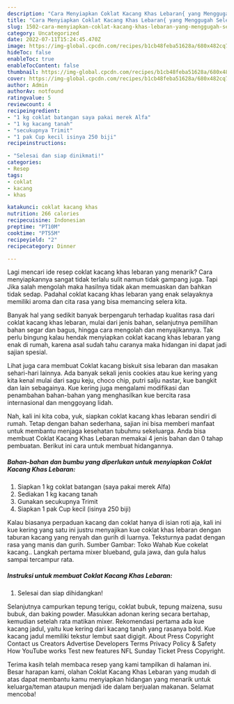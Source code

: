 ```yaml
---
description: "Cara Menyiapkan Coklat Kacang Khas Lebaran{ yang Menggugah Selera,  Menu Buat lebaran"
title: "Cara Menyiapkan Coklat Kacang Khas Lebaran{ yang Menggugah Selera,  Menu Buat lebaran"
slug: 1502-cara-menyiapkan-coklat-kacang-khas-lebaran-yang-menggugah-selera-menu-buat-lebaran
category: Uncategorized
date: 2022-07-11T15:24:45.470Z
image: https://img-global.cpcdn.com/recipes/b1cb48feba51628a/680x482cq70/coklat-kacang-khas-lebaran-foto-resep-utama.jpg
hideToc: false
enableToc: true
enableTocContent: false
thumbnail: https://img-global.cpcdn.com/recipes/b1cb48feba51628a/680x482cq70/coklat-kacang-khas-lebaran-foto-resep-utama.jpg
cover: https://img-global.cpcdn.com/recipes/b1cb48feba51628a/680x482cq70/coklat-kacang-khas-lebaran-foto-resep-utama.jpg
author: Admin
authorAv: notfound
ratingvalue: 5
reviewcount: 4
recipeingredient:
- "1 kg coklat batangan saya pakai merek Alfa"
- "1 kg kacang tanah"
- "secukupnya Trimit"
- "1 pak Cup kecil isinya 250 biji"
recipeinstructions:

- "Selesai dan siap dinikmati!"
categories:
- Resep
tags:
- coklat
- kacang
- khas

katakunci: coklat kacang khas 
nutrition: 266 calories
recipecuisine: Indonesian
preptime: "PT10M"
cooktime: "PT55M"
recipeyield: "2"
recipecategory: Dinner

---
```



Lagi mencari ide resep coklat kacang khas lebaran yang menarik? Cara menyiapkannya sangat tidak terlalu sulit namun tidak gampang juga. Tapi Jika salah mengolah maka hasilnya tidak akan memuaskan dan bahkan tidak sedap. Padahal coklat kacang khas lebaran yang enak selayaknya memiliki aroma dan cita rasa yang bisa memancing selera kita.


Banyak hal yang sedikit banyak berpengaruh terhadap kualitas rasa dari coklat kacang khas lebaran, mulai dari jenis bahan, selanjutnya pemilihan bahan segar dan bagus, hingga cara mengolah dan menyajikannya. Tak perlu bingung kalau hendak menyiapkan coklat kacang khas lebaran yang enak di rumah, karena asal sudah tahu caranya maka hidangan ini dapat jadi sajian spesial.

Lihat juga cara membuat Coklat kacang biskuit sisa lebaran dan masakan sehari-hari lainnya. Ada banyak sekali jenis cookies atau kue kering yang kita kenal mulai dari sagu keju, choco chip, putri salju nastar, kue bangkit dan lain sebagainya. Kue kering juga mengalami modifikasi dan penambahan bahan-bahan yang menghasilkan kue bercita rasa internasional dan menggoyang lidah.


Nah, kali ini kita coba, yuk, siapkan coklat kacang khas lebaran sendiri di rumah. Tetap dengan bahan sederhana, sajian ini bisa memberi manfaat untuk membantu menjaga kesehatan tubuhmu sekeluarga. Anda bisa membuat Coklat Kacang Khas Lebaran memakai 4 jenis bahan dan 0 tahap pembuatan. Berikut ini cara untuk membuat hidangannya.

<!--inarticleads1-->

##### Bahan-bahan dan bumbu yang diperlukan untuk menyiapkan Coklat Kacang Khas Lebaran:

1. Siapkan 1 kg coklat batangan (saya pakai merek Alfa)
1. Sediakan 1 kg kacang tanah
1. Gunakan secukupnya Trimit
1. Siapkan 1 pak Cup kecil (isinya 250 biji)


Kalau biasanya perpaduan kacang dan coklat hanya di isian roti aja, kali ini kue kering yang satu ini justru menyajikan kue coklat khas lebaran dengan taburan kacang yang renyah dan gurih di luarnya. Teksturnya padat dengan rasa yang manis dan gurih. Sumber Gambar: Toko Wahab Kue cokelat kacang.. Langkah pertama mixer blueband, gula jawa, dan gula halus sampai tercampur rata. 

<!--inarticleads2-->

##### Instruksi untuk membuat Coklat Kacang Khas Lebaran:


1. Selesai dan siap dihidangkan!

Selanjutnya campurkan tepung terigu, coklat bubuk, tepung maizena, susu bubuk, dan baking powder. Masukkan adonan kering secara bertahap, kemudian setelah rata matikan mixer. Rekomendasi pertama ada kue kacang jadul, yaitu kue kering dari kacang tanah yang rasanya bold. Kue kacang jadul memiliki tekstur lembut saat digigit. About Press Copyright Contact us Creators Advertise Developers Terms Privacy Policy &amp; Safety How YouTube works Test new features NFL Sunday Ticket Press Copyright. 

Terima kasih telah membaca resep yang kami tampilkan di halaman ini. Besar harapan kami, olahan Coklat Kacang Khas Lebaran yang mudah di atas dapat membantu kamu menyiapkan hidangan yang menarik untuk keluarga/teman ataupun menjadi ide dalam berjualan makanan. Selamat mencoba!
